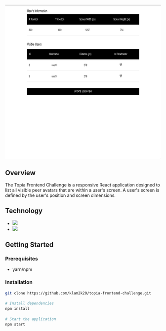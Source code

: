 <p align="center">
    <img src="public/overview.gif" height="500">
</p>

## Overview

The Topia Frontend Challenge is a responsive React application designed to list all visible peer avatars that are within a user's screen. A user's screen is defined by the user's position and screen dimensions.

## Technology

- <img src="https://img.shields.io/badge/React-20232A?style=for-the-badge&logo=react&logoColor=61DAFB">
- <img src="https://img.shields.io/badge/MUI-%230081CB.svg?style=for-the-badge&logo=mui&logoColor=white">

## Getting Started

### Prerequisites

- yarn/npm

### Installation

```sh
git clone https://github.com/klam2k20/topia-frontend-challenge.git

# Install dependencies
npm install

# Start the application
npm start
```
